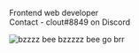 Frontend web developer
<br>
Contact - clout#8849 on Discord

![bzzzz bee bzzzzz bee go brr](https://github.com/somerandompiggo/somerandompiggo/raw/main/bee-movie.webp "Why")